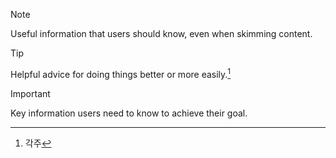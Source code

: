 > [!NOTE]
> Useful information that users should know, even when skimming content.

> [!TIP]
> Helpful advice for doing things better or more easily.[^1]

> [!IMPORTANT]
> Key information users need to know to achieve their goal.

[^1]: 각주
